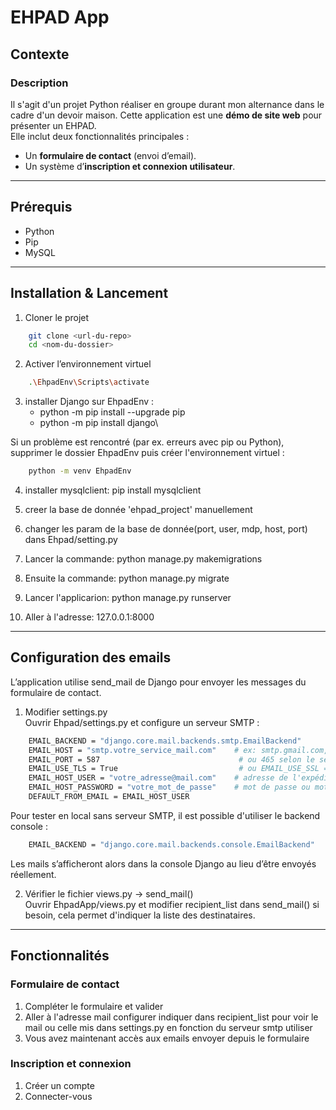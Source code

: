 # EHPAD App

## Contexte

### Description
Il s'agit d'un projet Python réaliser en groupe durant mon alternance dans le cadre d'un devoir maison.
Cette application est une **démo de site web** pour présenter un EHPAD.  
Elle inclut deux fonctionnalités principales :  
- Un **formulaire de contact** (envoi d’email).  
- Un système d’**inscription et connexion utilisateur**.

---

## Prérequis

- Python
- Pip
- MySQL

---

## Installation & Lancement
1. Cloner le projet
```bash
    git clone <url-du-repo>
    cd <nom-du-dossier>
```

 2. Activer l’environnement virtuel
```bash
    .\EhpadEnv\Scripts\activate
```

3. installer Django sur EhpadEnv : 
    - python -m pip install --upgrade pip
    - python -m pip install django\

Si un problème est rencontré (par ex. erreurs avec pip ou Python), supprimer le dossier EhpadEnv puis créer l'environnement virtuel :
```bash
    python -m venv EhpadEnv
```
4. installer mysqlclient: pip install mysqlclient

5. creer la base de donnée 'ehpad_project' manuellement

6. changer les param de la base de donnée(port, user, mdp, host, port) dans Ehpad/setting.py

7. Lancer la commande: python manage.py makemigrations

8. Ensuite la commande: python manage.py migrate

9. Lancer l'applicarion: python manage.py runserver

10. Aller à l'adresse: 127.0.0.1:8000

---

## Configuration des emails
L’application utilise send_mail de Django pour envoyer les messages du formulaire de contact.

1. Modifier settings.py\
Ouvrir Ehpad/settings.py et configure un serveur SMTP :
```bash
    EMAIL_BACKEND = "django.core.mail.backends.smtp.EmailBackend"
    EMAIL_HOST = "smtp.votre_service_mail.com"    # ex: smtp.gmail.com, smtp.sendinblue.com
    EMAIL_PORT = 587                               # ou 465 selon le service
    EMAIL_USE_TLS = True                           # ou EMAIL_USE_SSL = True
    EMAIL_HOST_USER = "votre_adresse@mail.com"    # adresse de l'expéditeur
    EMAIL_HOST_PASSWORD = "votre_mot_de_passe"    # mot de passe ou mot de passe application
    DEFAULT_FROM_EMAIL = EMAIL_HOST_USER
```
Pour tester en local sans serveur SMTP, il est possible d'utiliser le backend console :
```bash
    EMAIL_BACKEND = "django.core.mail.backends.console.EmailBackend"
```
Les mails s’afficheront alors dans la console Django au lieu d’être envoyés réellement.

2. Vérifier le fichier views.py -> send_mail()\
Ouvrir EhpadApp/views.py et modifier recipient_list dans send_mail() si besoin, cela permet d'indiquer la liste des destinataires.

---

## Fonctionnalités

### Formulaire de contact
1. Compléter le formulaire et valider
2. Aller à l'adresse mail configurer indiquer dans recipient_list pour voir le mail ou celle mis dans settings.py en fonction du serveur smtp utiliser
3. Vous avez maintenant accès aux emails envoyer depuis le formulaire

### Inscription et connexion
1. Créer un compte
2. Connecter-vous
